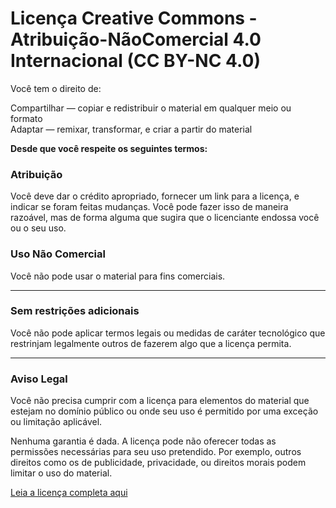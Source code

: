 # Licença Creative Commons - Atribuição-NãoComercial 4.0 Internacional (CC BY-NC 4.0)

Você tem o direito de:

Compartilhar — copiar e redistribuir o material em qualquer meio ou formato  
Adaptar — remixar, transformar, e criar a partir do material

**Desde que você respeite os seguintes termos:**

### Atribuição
Você deve dar o crédito apropriado, fornecer um link para a licença, e indicar se foram feitas mudanças. Você pode fazer isso de maneira razoável, mas de forma alguma que sugira que o licenciante endossa você ou o seu uso.

### Uso Não Comercial
Você não pode usar o material para fins comerciais.

---

### Sem restrições adicionais
Você não pode aplicar termos legais ou medidas de caráter tecnológico que restrinjam legalmente outros de fazerem algo que a licença permita.

---

### Aviso Legal
Você não precisa cumprir com a licença para elementos do material que estejam no domínio público ou onde seu uso é permitido por uma exceção ou limitação aplicável.

Nenhuma garantia é dada. A licença pode não oferecer todas as permissões necessárias para seu uso pretendido. Por exemplo, outros direitos como os de publicidade, privacidade, ou direitos morais podem limitar o uso do material.

[Leia a licença completa aqui](https://creativecommons.org/licenses/by-nc/4.0/legalcode.pt)
